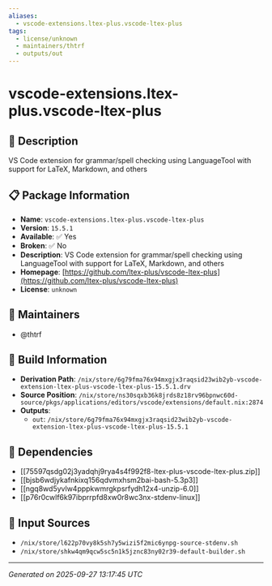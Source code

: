 ```yaml
---
aliases:
  - vscode-extensions.ltex-plus.vscode-ltex-plus
tags:
  - license/unknown
  - maintainers/thtrf
  - outputs/out
---
```


# vscode-extensions.ltex-plus.vscode-ltex-plus

## 📝 Description

VS Code extension for grammar/spell checking using LanguageTool with support for LaTeX, Markdown, and others

## 📋 Package Information

- **Name**: `vscode-extensions.ltex-plus.vscode-ltex-plus`
- **Version**: `15.5.1`
- **Available**: ✅ Yes
- **Broken**: ✅ No
- **Description**: VS Code extension for grammar/spell checking using LanguageTool with support for LaTeX, Markdown, and others
- **Homepage**: [https://github.com/ltex-plus/vscode-ltex-plus](https://github.com/ltex-plus/vscode-ltex-plus)
- **License**: `unknown`
## 👥 Maintainers

- @thtrf


## 🔧 Build Information

- **Derivation Path**: `/nix/store/6g79fma76x94mxgjx3raqsid23wib2yb-vscode-extension-ltex-plus-vscode-ltex-plus-15.5.1.drv`
- **Source Position**: `/nix/store/ns30sqxb36k8jrds8z18rv96bpnwc60d-source/pkgs/applications/editors/vscode/extensions/default.nix:2874`
- **Outputs**:
  - `out`:  `/nix/store/6g79fma76x94mxgjx3raqsid23wib2yb-vscode-extension-ltex-plus-vscode-ltex-plus-15.5.1`

## 🔗 Dependencies

- [[75597qsdg02j3yadqhj9rya4s4f992f8-ltex-plus-vscode-ltex-plus.zip]]
- [[bjsb6wdjykafnkixq156qdvmxhsm2bai-bash-5.3p3]]
- [[ngq8wd5yvlw4pppkwmrgkpsrfydh12x4-unzip-6.0]]
- [[p76r0cwlf6k97ibprrpfd8xw0r8wc3nx-stdenv-linux]]

## 📁 Input Sources

- `/nix/store/l622p70vy8k5sh7y5wizi5f2mic6ynpg-source-stdenv.sh`
- `/nix/store/shkw4qm9qcw5sc5n1k5jznc83ny02r39-default-builder.sh`

---
*Generated on 2025-09-27 13:17:45 UTC*
